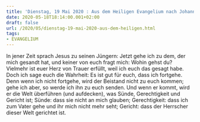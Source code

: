 ```yaml
---
title: 'Dienstag, 19 Mai 2020 : Aus dem Heiligen Evangelium nach Johannes - Joh 16,5-11.'
date: 2020-05-18T18:14:00.001+02:00
draft: false
url: /2020/05/dienstag-19-mai-2020-aus-dem-heiligen.html
tags: 
- EVANGELIUM
---
```


In jener Zeit sprach Jesus zu seinen Jüngern: Jetzt gehe ich zu dem, der mich gesandt hat, und keiner von euch fragt mich: Wohin gehst du? Vielmehr ist euer Herz von Trauer erfüllt, weil ich euch das gesagt habe. Doch ich sage euch die Wahrheit: Es ist gut für euch, dass ich fortgehe. Denn wenn ich nicht fortgehe, wird der Beistand nicht zu euch kommen; gehe ich aber, so werde ich ihn zu euch senden. Und wenn er kommt, wird er die Welt überführen (und aufdecken), was Sünde, Gerechtigkeit und Gericht ist; Sünde: dass sie nicht an mich glauben; Gerechtigkeit: dass ich zum Vater gehe und ihr mich nicht mehr seht; Gericht: dass der Herrscher dieser Welt gerichtet ist.